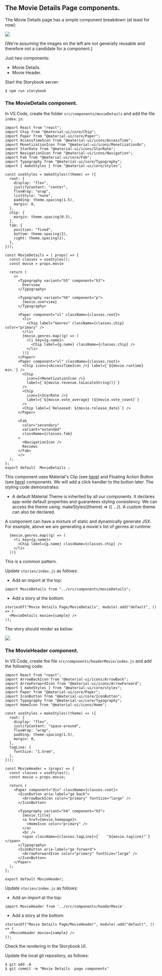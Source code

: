 ## The Movie Details Page components.

The Movie Details page has a simple component breakdown (at least for now):

![][moviecomponents]

[We're assuming the images on the left are not generally reusable and therefore not a candidate for a component.]

Just two components:

+ Movie Details.
+ Movie Header.

Start the Storybook server:
~~~
$ npm run storybook
~~~

### The MovieDetails component.

In VS Code, create the folder `src/components/movieDetails` and add the file `index.js`:

~~~
import React from "react";
import Chip from "@material-ui/core/Chip";
import Paper from "@material-ui/core/Paper";
import AccessTimeIcon from "@material-ui/icons/AccessTime";
import MonetizationIcon from "@material-ui/icons/MonetizationOn";
import StarRate from "@material-ui/icons/StarRate";
import NavigationIcon from "@material-ui/icons/Navigation";
import Fab from "@material-ui/core/Fab";
import Typography from "@material-ui/core/Typography";
import { makeStyles } from "@material-ui/core/styles";

const useStyles = makeStyles((theme) => ({
  root: {
    display: "flex",
    justifyContent: "center",
    flexWrap: "wrap",
    listStyle: "none",
    padding: theme.spacing(1.5),
    margin: 0,
  },
  chip: {
    margin: theme.spacing(0.5),
  },
  fab: {
    position: "fixed",
    bottom: theme.spacing(2),
    right: theme.spacing(2),
  },
}));

const MovieDetails = ( props) => {
  const classes = useStyles();
  const movie = props.movie

  return (
    <>
      <Typography variant="h5" component="h3">
        Overview
      </Typography>

      <Typography variant="h6" component="p">
        {movie.overview}
      </Typography>

      <Paper component="ul" className={classes.root}>
        <li>
          <Chip label="Genres" className={classes.chip} color="primary" />
        </li>
        {movie.genres.map((g) => (
          <li key={g.name}>
            <Chip label={g.name} className={classes.chip} />
          </li>
        ))}
      </Paper>
      <Paper component="ul" className={classes.root}>
        <Chip icon={<AccessTimeIcon />} label={`${movie.runtime} min.`} />
        <Chip
          icon={<MonetizationIcon />}
          label={`${movie.revenue.toLocaleString()}`}
        />
        <Chip
          icon={<StarRate />}
          label={`${movie.vote_average} (${movie.vote_count}`}
        />
        <Chip label={`Released: ${movie.release_date}`} />
      </Paper>

      <Fab
        color="secondary"
        variant="extended"
        className={classes.fab}
      >
        <NavigationIcon />
        Reviews
      </Fab>
      </>
  );
};
export default  MovieDetails ;
~~~
This component uses Material's Clip (see [here](https://material-ui.com/components/chips/)) and Floating Action Button (see [here](https://material-ui.com/components/floating-action-button/)) components. We will add a click handler to the button later. The styling code demonstrates:

+ A default Material Theme is inherited by all our components. It declares app-wide default properties and guarantees styling consistency. We can access the theme using: makeStyles((theme) => ({ ...}). A custom theme can also be declared.

A component can have a mixture of static and dynamically generate JSX. For example, above we are generating a movie's list of genres at runtime:
~~~
  {movie.genres.map((g) => (
    <li key={g.name}>
      <Chip label={g.name} className={classes.chip} />
    </li>
  ))}
~~~
This is a common pattern.

Update `stories/index.js` as follows:

+ Add an import at the top:
~~~
import MovieDetails from "../src/components/movieDetails";
~~~

+ Add a story at the bottom:
~~~
storiesOf("Movie Details Page/MovieDetails", module).add("default", () => (
  <MovieDetails movie={sample} />
));
~~~
The story should render as below:

![][detailsstory]

### The MovieHeader component.

In VS Code, create the file `src/components/headerMovie/index.js` and add the following code:
~~~
import React from "react";
import ArrowBackIcon from "@material-ui/icons/ArrowBack";
import ArrowForwardIcon from "@material-ui/icons/ArrowForward";
import { makeStyles } from "@material-ui/core/styles";
import Paper from "@material-ui/core/Paper";
import IconButton from "@material-ui/core/IconButton";
import Typography from "@material-ui/core/Typography";
import HomeIcon from "@material-ui/icons/Home";

const useStyles = makeStyles((theme) => ({
  root: {
    display: "flex",
    justifyContent: "space-around",
    flexWrap: "wrap",
    padding: theme.spacing(1.5),
    margin: 0,
  },
  tagLine: {
    fontSize: "1.5rem",
  },
}));

const MovieHeader = (props) => {
  const classes = useStyles();
  const movie = props.movie;

  return (
    <Paper component="div" className={classes.root}>
      <IconButton aria-label="go back">
        <ArrowBackIcon color="primary" fontSize="large" />
      </IconButton>

      <Typography variant="h4" component="h3">
        {movie.title}
        <a href={movie.homepage}>
          <HomeIcon color="primary" />
        </a>
        <br />
        <span className={classes.tagLine}>{`   "${movie.tagline}"`} </span>
      </Typography>
      <IconButton aria-label="go forward">
        <ArrowForwardIcon color="primary" fontSize="large" />
      </IconButton>
    </Paper>
  );
};

export default MovieHeader;
~~~
Update `stories/index.js` as follows:

+ Add an import at the top:
~~~
import MovieHeader from '../src/components/headerMovie'
~~~

+ Add a story at the bottom:
~~~
storiesOf("Movie Details Page/MovieHeader", module).add("default", () => (
  <MovieHeader movie={sample} />
));
~~~
Check the rendering in the Storybook UI.

Update the local git repository, as follows:
~~~
$ git add -A
$ git commit -m "Movie Details  page components"
~~~

[moviecomponents]: ./img/moviecomponents.png
[detailsstory]: ./img/detailstory.png